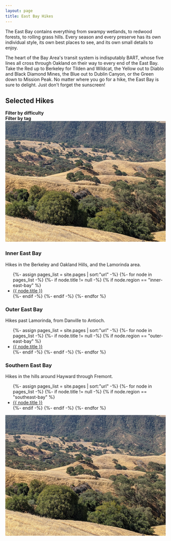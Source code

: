 ```yaml
---
layout: page
title: East Bay Hikes
---
```


<p class="message">
  The East Bay contains everything from swampy wetlands, to redwood forests, to rolling grass hills. Every season and every preserve has its own individual style, its own best places to see, and its own small details to enjoy.
</p>

The heart of the Bay Area's transit system is indisputably BART, whose five lines all cross through Oakland on their way to every end of the East Bay. Take the Red up to Berkeley for Tilden and Wildcat, the Yellow out to Diablo and Black Diamond Mines, the Blue out to Dublin Canyon, or the Green down to Mission Peak. No matter where you go for a hike, the East Bay is sure to delight. Just don't forget the sunscreen!

## Selected Hikes

<div class="infobox">
  <div>
  <b>Filter by difficulty</b>
  <div class="message" id="difficulty-selector"></div>
  </div>

  <div>
  <b>Filter by tag</b>
  <div class="message" id="tag-selector"></div>
  </div>

  <img class="sidebar-image" src="/assets/mt-diablo.jpg">
</div>

### Inner East Bay

Hikes in the Berkeley and Oakland Hills, and the Lamorinda area.

<ul>
{%- assign pages_list = site.pages | sort:"url" -%}
{%- for node in pages_list -%}
    {%- if node.title != null -%}
    {% if node.region == "inner-east-bay" %}
<li class="hike" data-difficulty="{{ node.difficulty }}" data-tags="{{ node.tags }}"><a href="{{ node.url | absolute_url }}">{{ node.title }}</a></li>
    {%- endif -%}
    {%- endif -%}
{%- endfor %}
</ul>

### Outer East Bay

Hikes past Lamorinda, from Danville to Antioch.

<ul>
{%- assign pages_list = site.pages | sort:"url" -%}
{%- for node in pages_list -%}
    {%- if node.title != null -%}
    {% if node.region == "outer-east-bay" %}
<li class="hike" data-difficulty="{{ node.difficulty }}" data-tags="{{ node.tags }}"><a href="{{ node.url | absolute_url }}">{{ node.title }}</a></li>
    {%- endif -%}
    {%- endif -%}
{%- endfor %}
</ul>

### Southern East Bay

Hikes in the hills around Hayward through Fremont.

<ul>
{%- assign pages_list = site.pages | sort:"url" -%}
{%- for node in pages_list -%}
    {%- if node.title != null -%}
    {% if node.region == "southeast-bay" %}
<li class="hike" data-difficulty="{{ node.difficulty }}" data-tags="{{ node.tags }}"><a href="{{ node.url | absolute_url }}">{{ node.title }}</a></li>
    {%- endif -%}
    {%- endif -%}
{%- endfor %}
</ul>

<img class="footer-image" src="/assets/mt-diablo.jpg">
